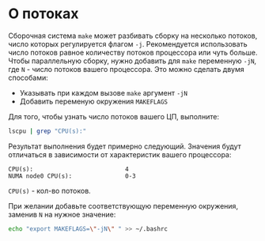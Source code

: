 # О потоках

Сборочная система `make` может разбивать сборку на несколько потоков, число которых регулируется флагом `-j`. Рекомендуется использовать число потоков равное количеству потоков процессора или чуть больше. Чтобы параллельную сборку, нужно добавить для `make` переменную `-jN`, где `N` - число потоков вашего процессора.
Это можно сделать двумя способами:

- Указывать при каждом вызове `make` аргумент `-jN`
- Добавить переменую окружения `MAKEFLAGS`

Для того, чтобы узнать число потоков вашего ЦП, выполните:

```bash
lscpu | grep "CPU(s):"
```

Результат выполнения будет примерно следующий. Значения будут отличаться в зависимости от характеристик вашего процессора:

```
CPU(s):                          4
NUMA node0 CPU(s):               0-3
```

`CPU(s)` - кол-во потоков.

При желании добавьте соответствующую переменную окружения, заменив `N` на нужное значение:

```bash
echo "export MAKEFLAGS=\"-jN\" " >> ~/.bashrc
```
